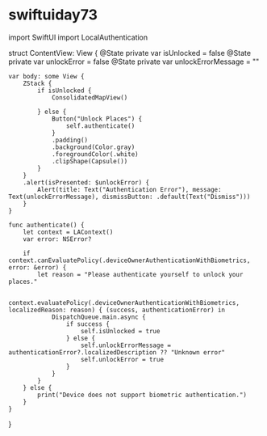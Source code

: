 # swiftuiday73

import SwiftUI
import LocalAuthentication

struct ContentView: View {
    @State private var isUnlocked = false
    @State private var unlockError = false
    @State private var unlockErrorMessage = ""
    
    var body: some View {
        ZStack {
            if isUnlocked {
                ConsolidatedMapView()
                
            } else {
                Button("Unlock Places") {
                    self.authenticate()
                }
                .padding()
                .background(Color.gray)
                .foregroundColor(.white)
                .clipShape(Capsule())
            }
        }
        .alert(isPresented: $unlockError) {
            Alert(title: Text("Authentication Error"), message: Text(unlockErrorMessage), dismissButton: .default(Text("Dismiss")))
        }
    }
    
    func authenticate() {
        let context = LAContext()
        var error: NSError?

        if context.canEvaluatePolicy(.deviceOwnerAuthenticationWithBiometrics, error: &error) {
            let reason = "Please authenticate yourself to unlock your places."

            context.evaluatePolicy(.deviceOwnerAuthenticationWithBiometrics, localizedReason: reason) { (success, authenticationError) in
                DispatchQueue.main.async {
                    if success {
                        self.isUnlocked = true
                    } else {
                        self.unlockErrorMessage = authenticationError?.localizedDescription ?? "Unknown error"
                        self.unlockError = true
                    }
                }
            }
        } else {
            print("Device does not support biometric authentication.")
        }
    }
}
